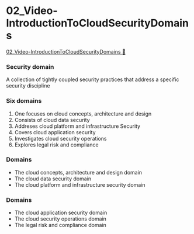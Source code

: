 # 02_Video-IntroductionToCloudSecurityDomains

[02_Video-IntroductionToCloudSecurityDomains &#128279;](https://www.coursera.org/learn/strategies-for-cloud-security-risk-management/lecture/vdl3E/introduction-to-cloud-security-domains)

### Security domain

A collection of tightly coupled security practices that address a specific security discipline

### Six domains

1. One focuses on cloud concepts, architecture and design
2. Consists of cloud data security
3. Addreses cloud platform and infrastructure Security
4. Covers cloud application security
5. Investigates cloud security operations
6. Explores legal risk and compliance

### Domains

- The cloud concepts, architecture and design domain
- The cloud data security domain
- The cloud platform and infrastructure security domain

### Domains

- The cloud application security domain
- The cloud security operations domain
- The legal risk and compliance domain
